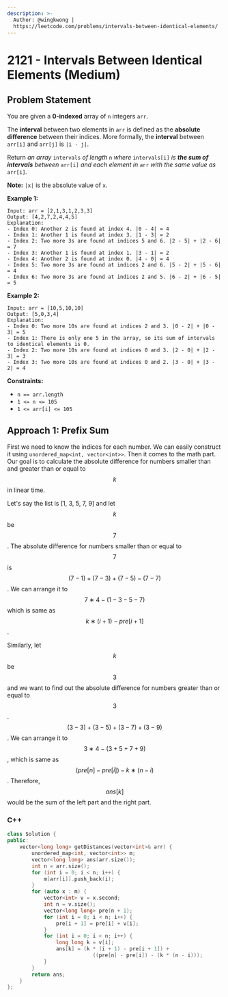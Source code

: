 ```yaml
---
description: >-
  Author: @wingkwong |
  https://leetcode.com/problems/intervals-between-identical-elements/
---
```


# 2121 - Intervals Between Identical Elements (Medium)

## Problem Statement

You are given a **0-indexed** array of `n` integers `arr`.

The **interval** between two elements in `arr` is defined as the **absolute difference** between their indices. More formally, the **interval** between `arr[i]` and `arr[j]` is `|i - j|`.

Return _an array_ `intervals` _of length_ `n` _where_ `intervals[i]` _is **the sum of intervals** between_ `arr[i]` _and each element in_ `arr` _with the same value as_ `arr[i]`_._

**Note:** `|x|` is the absolute value of `x`.

**Example 1:**

```
Input: arr = [2,1,3,1,2,3,3]
Output: [4,2,7,2,4,4,5]
Explanation:
- Index 0: Another 2 is found at index 4. |0 - 4| = 4
- Index 1: Another 1 is found at index 3. |1 - 3| = 2
- Index 2: Two more 3s are found at indices 5 and 6. |2 - 5| + |2 - 6| = 7
- Index 3: Another 1 is found at index 1. |3 - 1| = 2
- Index 4: Another 2 is found at index 0. |4 - 0| = 4
- Index 5: Two more 3s are found at indices 2 and 6. |5 - 2| + |5 - 6| = 4
- Index 6: Two more 3s are found at indices 2 and 5. |6 - 2| + |6 - 5| = 5
```

**Example 2:**

```
Input: arr = [10,5,10,10]
Output: [5,0,3,4]
Explanation:
- Index 0: Two more 10s are found at indices 2 and 3. |0 - 2| + |0 - 3| = 5
- Index 1: There is only one 5 in the array, so its sum of intervals to identical elements is 0.
- Index 2: Two more 10s are found at indices 0 and 3. |2 - 0| + |2 - 3| = 3
- Index 3: Two more 10s are found at indices 0 and 2. |3 - 0| + |3 - 2| = 4
```

**Constraints:**

* `n == arr.length`
* `1 <= n <= 105`
* `1 <= arr[i] <= 105`

## Approach 1: Prefix Sum

First we need to know the indices for each number. We can easily construct it using `unordered_map<int, vector<int>>`. Then it comes to the math part. Our goal is to calculate the absolute difference for numbers smaller than and greater than or equal to $$k$$ in linear time.

Let's say the list is \[1, 3, 5, 7, 9] and let $$k$$ be $$7$$. The absolute difference for numbers smaller than or equal to $$7$$ is $$(7−1)+(7−3)+(7−5)−(7−7)$$. We can arrange it to $$7∗4−(1−3−5−7)$$which is same as $$k∗(i+1)−pre[i+1]$$.

Similarly, let $$k$$ be $$3$$ and we want to find out the absolute difference for numbers greater than or equal to $$3$$. $$(3−3)+(3−5)+(3−7)+(3−9)$$. We can arrange it to $$3∗4−(3+5+7+9)$$, which is same as $$(pre[n]−pre[i])−k∗(n−i)$$. Therefore, $$ans[k]$$ would be the sum of the left part and the right part.

### C++

```cpp
class Solution {
public:
    vector<long long> getDistances(vector<int>& arr) {
        unordered_map<int, vector<int>> m;
        vector<long long> ans(arr.size());
        int n = arr.size();
        for (int i = 0; i < n; i++) {
            m[arr[i]].push_back(i);
        }
        for (auto x : m) {
            vector<int> v = x.second;
            int n = v.size();
            vector<long long> pre(n + 1);
            for (int i = 0; i < n; i++) {
                pre[i + 1] = pre[i] + v[i];
            }
            for (int i = 0; i < n; i++) {
                long long k = v[i];
                ans[k] = (k * (i + 1) - pre[i + 1]) + 
                            ((pre[n] - pre[i]) - (k * (n - i)));
            }
        }
        return ans;
    }
};

```
